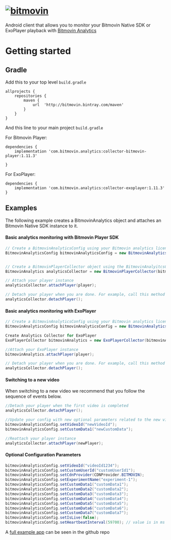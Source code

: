 # [![bitmovin](http://bitmovin-a.akamaihd.net/webpages/bitmovin-logo-github.png)](http://www.bitmovin.com)
Android client that allows you to monitor your Bitmovin Native SDK or ExoPlayer playback with [Bitmovin Analytics](https://bitmovin.com/video-analytics/)

# Getting started
## Gradle

Add this to your top level `build.gradle`

```
allprojects {
    repositories {
		maven {
			url  'http://bitmovin.bintray.com/maven'
		}
	}
}
```

And this line to your main project `build.gradle`

For Bitmovin Player:

```
dependencies {
    implementation 'com.bitmovin.analytics:collector-bitmovin-player:1.11.3'

}
```

For ExoPlayer:

```
dependencies {
    implementation 'com.bitmovin.analytics:collector-exoplayer:1.11.3'
}
```


## Examples

The following example creates a BitmovinAnalytics object and attaches an Bitmovin Native SDK instance to it.

#### Basic analytics monitoring with Bitmovin Player SDK
```java
// Create a BitmovinAnalyticsConfig using your Bitmovin analytics license key and (optionally) your Bitmovin Player Key
BitmovinAnalyticsConfig bitmovinAnalyticsConfig = new BitmovinAnalyticsConfig("<BITMOVIN_ANALYTICS_KEY>", "<BITMOVIN_PLAYER_KEY>");


// Create a BitmovinPlayerCollector object using the BitmovinAnalyitcsConfig you just created
BitmovinAnalytics analyticsCollector = new BitmovinPlayerCollector(bitmovinAnalyticsConfig, getApplicationContext());

// Attach your player instance
analyticsCollector.attachPlayer(player);

// Detach your player when you are done. For example, call this method when you call the release() method
analyticsCollector.detachPlayer();
```

#### Basic analytics monitoring with ExoPlayer
```java
// Create a BitmovinAnalyticsConfig using your Bitmovin analytics license key
BitmovinAnalyticsConfig bitmovinAnalyticsConfig = new BitmovinAnalyticsConfig("<BITMOVIN_ANALYTICS_KEY>");

Create Analytics Collector for ExoPlayer
ExoPlayerCollector bitmovinAnalytics = new ExoPlayerCollector(bitmovinAnalyticsConfig, getApplicationContext());

//Attach your ExoPlayer instance
bitmovinAnalytics.attachPlayer(player);

// Detach your player when you are done. For example, call this method when you call ExoPlayer's release() method
analyticsCollector.detachPlayer();
```


#### Switching to a new video 
When switching to a new video we recommend that you follow the sequence of events below. 

```java
//Detach your player when the first video is completed 
analyticsCollector.detachPlayer();

//Update your config with new optional parameters related to the new video playback
bitmovinAnalyticsConfig.setVideoId("newVideoId"); 
bitmovinAnalyticsConfig.setCustomData1("newCustomData"); 

//Reattach your player instance 
analyticsCollector.attachPlayer(newPlayer);
``` 


#### Optional Configuration Parameters
```java
bitmovinAnalyticsConfig.setVideoId("videoId1234"); 
bitmovinAnalyticsConfig.setCustomUserId("customUserId1");
bitmovinAnalyticsConfig.setCdnProvider(CDNProvider.BITMOVIN);
bitmovinAnalyticsConfig.setExperimentName("experiment-1");
bitmovinAnalyticsConfig.setCustomData1("customData1");
bitmovinAnalyticsConfig.setCustomData2("customData2");
bitmovinAnalyticsConfig.setCustomData3("customData3");
bitmovinAnalyticsConfig.setCustomData4("customData4");
bitmovinAnalyticsConfig.setCustomData5("customData5");
bitmovinAnalyticsConfig.setCustomData6("customData6");
bitmovinAnalyticsConfig.setCustomData7("customData7");
bitmovinAnalyticsConfig.setIsLive(false);
bitmovinAnalyticsConfig.setHeartbeatInterval(59700); // value is in ms 

```

A [full example app](https://github.com/bitmovin/bitmovin-analytics-collector-android/tree/master/analyticsexample) can be seen in the github repo 
